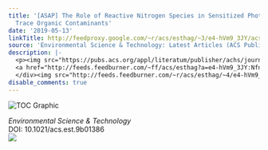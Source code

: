 ```yaml
---
title: '[ASAP] The Role of Reactive Nitrogen Species in Sensitized Photolysis of Wastewater-Derived
  Trace Organic Contaminants'
date: '2019-05-13'
linkTitle: http://feedproxy.google.com/~r/acs/esthag/~3/e4-hVm9_3JY/acs.est.9b01386
source: 'Environmental Science & Technology: Latest Articles (ACS Publications)'
description: |-
  <p><img src="https://pubs.acs.org/appl/literatum/publisher/achs/journals/content/esthag/0/esthag.ahead-of-print/acs.est.9b01386/20190513/images/medium/es-2019-013868_0007.gif" alt="TOC Graphic"/></p><div><cite>Environmental Science & Technology</cite></div><div>DOI: 10.1021/acs.est.9b01386</div><div class="feedflare">
  <a href="http://feeds.feedburner.com/~ff/acs/esthag?a=e4-hVm9_3JY:NfndPp_IPwc:yIl2AUoC8zA"><img src="http://feeds.feedburner.com/~ff/acs/esthag?d=yIl2AUoC8zA" border="0"></img></a>
  </div><img src="http://feeds.feedburner.com/~r/acs/esthag/~4/e4-hVm9_3JY" height="1" width="1" ...
disable_comments: true
---
```

<p><img src="https://pubs.acs.org/appl/literatum/publisher/achs/journals/content/esthag/0/esthag.ahead-of-print/acs.est.9b01386/20190513/images/medium/es-2019-013868_0007.gif" alt="TOC Graphic"/></p><div><cite>Environmental Science & Technology</cite></div><div>DOI: 10.1021/acs.est.9b01386</div><div class="feedflare">
<a href="http://feeds.feedburner.com/~ff/acs/esthag?a=e4-hVm9_3JY:NfndPp_IPwc:yIl2AUoC8zA"><img src="http://feeds.feedburner.com/~ff/acs/esthag?d=yIl2AUoC8zA" border="0"></img></a>
</div><img src="http://feeds.feedburner.com/~r/acs/esthag/~4/e4-hVm9_3JY" height="1" width="1" ...